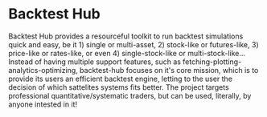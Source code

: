 # Backtest Hub
Backtest Hub provides a resourceful toolkit to run backtest simulations quick and easy, be it 1) single or multi-asset, 2) stock-like or futures-like, 3) price-like or rates-like, or even 4) single-stock-like or multi-stock-like... Instead of having multiple support features, such as fetching-plotting-analytics-optimizing, backtest-hub focuses on it's core mission, which is to provide its users an efficient backtest engine, letting to the user the decision of which sattelites systems fits better. The project targets professional quantitative/systematic traders, but can be used, literally, by anyone intested in it!
